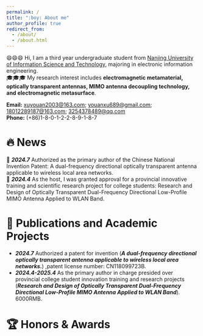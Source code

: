 ```yaml
---
permalink: /
title: ":boy: About me"
author_profile: true
redirect_from: 
  - /about/
  - /about.html
---
```

:smile::smile::smile:
Hi, I am a third year undergraduate student from [Nanjing University of Information Science and Technology](https://www.nuist.edu.cn/), majoring in electronic information engineering.
<br />:mortar_board::mortar_board::mortar_board: My research interest includes **electromagnetic metamaterial, optically transparent antennas, MIMO antenna decoupling technology, and electromagnetic metasurface**.

**Email:**  xuyouan2003@163.com;  youanxu689@gmail.com;  18012289187@163.com;  3254378489@qq.com
<br />**Phone:** (+86)1-8-0-1-2-2-8-9-1-8-7


:fire: News
======
:tada: _**2024.7**_ Authorized as the primary author of the Chinese National Invention Patent: A dual-frequency directional optically transparent antenna applicable to wireless local area networks. 
<br />:tada: _**2024.4**_ As the host, I was granted approval for a provincial innovative training and scientific research project for college students: Research and Design of Optically Transparent Dual-Frequency Directional Low-Profile MIMO Antenna Applied to WLAN Band. 

:memo: Publications and Academic Projects
======
* _**2024.7**_ Authorized a patent for invention (_**A dual-frequency directional optically transparent antenna applicable to wireless local area networks.**_) ,patent license number: CN118099723B.
* _**2024.4-2025.4**_ As the primary author in charge presided over provincial college student innovation training and research projects (_**Research and Design of Optically Transparent Dual-Frequency Directional Low-Profile MIMO Antenna Applied to WLAN Band**_). 6000RMB.

:trophy: Honors & Awards
======

